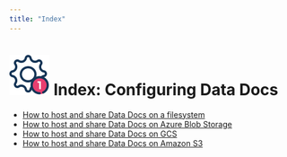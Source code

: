 ```yaml
---
title: "Index"
---
```

# [![Setup Icon](../../../images/universal_map/Gear-active.png)](../setup_overview.md) Index: Configuring Data Docs

- [How to host and share Data Docs on a filesystem](how_to_host_and_share_data_docs_on_a_filesystem.md)
- [How to host and share Data Docs on Azure Blob Storage](how_to_host_and_share_data_docs_on_azure_blob_storage.md)
- [How to host and share Data Docs on GCS](how_to_host_and_share_data_docs_on_gcs.md)
- [How to host and share Data Docs on Amazon S3](how_to_host_and_share_data_docs_on_amazon_s3.md)